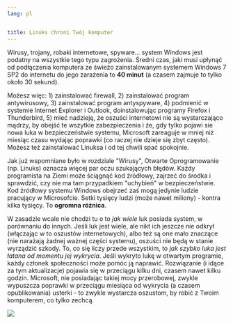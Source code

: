```yaml
---
lang: pl


title: Linuks chroni Twój komputer
---
```


Wirusy, trojany, robaki internetowe, spyware... system Windows jest podatny
na wszystkie tego typu zagrożenia. Średni czas, jaki musi upłynąć od
podłączenia komputera ze świeżo zainstalowanym systemem Windows 7 SP2 do
internetu do jego zarażenia to <b>40 minut</b> (a czasem zajmuje to tylko około
30 sekund).

Możesz więc: 1) zainstalować firewall, 2) zainstalować program antywirusowy,
3) zainstalować program antyspyware, 4) podmienić w systemie Internet
Explorer i Outlook, doinstalowując programy Firefox i Thunderbird, 5) mieć
nadzieję, że oszuści internetowi nie są wystarczająco mądrzy, by obejść te
wszytkie zabezpieczenia i że, gdy tylko pojawi sie nowa luka w bezpieczeństwie
systemu, Microsoft zareaguje w mniej niż miesiąc czasu wydając poprawki (co
raczej nie dzieje się zbyt często). Możesz też zainstalować Linuksa i od tej
chwili spać spokojnie.

Jak już wspomniane było w rozdziale "Wirusy", Otwarte Oprogramowanie
(np. Linuks) oznacza więcej par oczu szukających błędów. Każdy programista
na Ziemi może ściągnąć kod źródłowy, zajrzeć do środka i sprawdzić, czy nie ma
tam przypadkiem "uchybień" w bezpieczeństwie. Kod źródłowy systemu Windows obejrzeć
zaś mogą jedynie ludzie pracujący w Microsofcie. Setki tysięcy ludzi (może nawet
miliony) - kontra kilka tysięcy. To <b>ogromna różnica</b>.

W zasadzie wcale nie chodzi tu o to <i>jak wiele</i> luk posiada
system, w porównaniu do innych. Jeśli luk jest wiele, ale nikt ich jeszcze
nie odkrył (włączając w to oszustów internetowych), albo też są one mało znaczące
(nie narażają żadnej ważnej części systemu), oszuści nie będą w stanie wyrządzić
szkody. To, co się liczy przede wszystkim, to <i>jak szybko luka jest łatana
od momentu jej wykrycia</i>. Jeśli wykryto lukę w otwartym programie, każdy
członek społeczności może pomóc ją naprawić. Rozwiązanie (i idące za tym
aktualizacje) pojawia się w przeciągu kilku dni, czasem nawet kilku godzin.
Microsoft, nie posiadając takiej mocy przerobowej, zwykle wypuszcza poprawki
w przeciągu miesiąca od wykrycia (a czasem opublikowania) usterki - to zwykle
wystarcza oszustom, by robić z Twoim komputerem, co tylko zechcą.

<img src="Images/security_thumb.png" />




